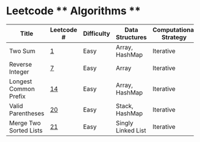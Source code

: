 # Leetcode ** Algorithms **

| Title                  | Leetcode #                                                  | Difficulty | Data Structures    | Computational Strategy | Solution                                                                                                                                                                                                                          |
| ---------------------- | ----------------------------------------------------------- | ---------- | ------------------ | ---------------------- | --------------------------------------------------------------------------------------------------------------------------------------------------------------------------------------------------------------------------------- |
| Two Sum                | [1](https://leetcode.com/problems/two-sum)                  | Easy       | Array, HashMap     | Iterative              | [twoSum.py](https://github.com/vermav6/Leetcode/blob/main/Python-solutions/Two%20Sum/twoSum.py)                                                                                                                                   |
| Reverse Integer        | [7](https://leetcode.com/problems/reverse-integer)          | Easy       | Array              | Iterative              | [reverseInt.py](https://github.com/vermav6/Leetcode/blob/main/Python-solutions/Reverse%20Integer/reverseInt.py)                                                                                                                   |
| Longest Common Prefix  | [14](https://leetcode.com/problems/longest-common-prefix/)  | Easy       | Array, HashMap     | Iterative              | [lcp-v1.py](https://github.com/vermav6/Leetcode/blob/main/Python-solutions/Longest%20Common%20Prefix/lcp-v1.py) / [lcp-v2.py](https://github.com/vermav6/Leetcode/blob/main/Python-solutions/Longest%20Common%20Prefix/lcp-v2.py) |
| Valid Parentheses      | [20](https://leetcode.com/problems/valid-parentheses/)      | Easy       | Stack, HashMap     | Iterative              | [validParentheses.py](https://github.com/vermav6/Leetcode/blob/main/Python-solutions/Valid%20Parentheses/validParentheses.py)                                                                                                     |
| Merge Two Sorted Lists | [21](https://leetcode.com/problems/merge-two-sorted-lists/) | Easy       | Singly Linked List | Iterative              | [mergeTwoSortedLists.py](https://github.com/vermav6/Leetcode/blob/main/Python-solutions/Merge%20Two%20Sorted%20Lists/mergeTwoSortedLists.py)                                                                                      |
